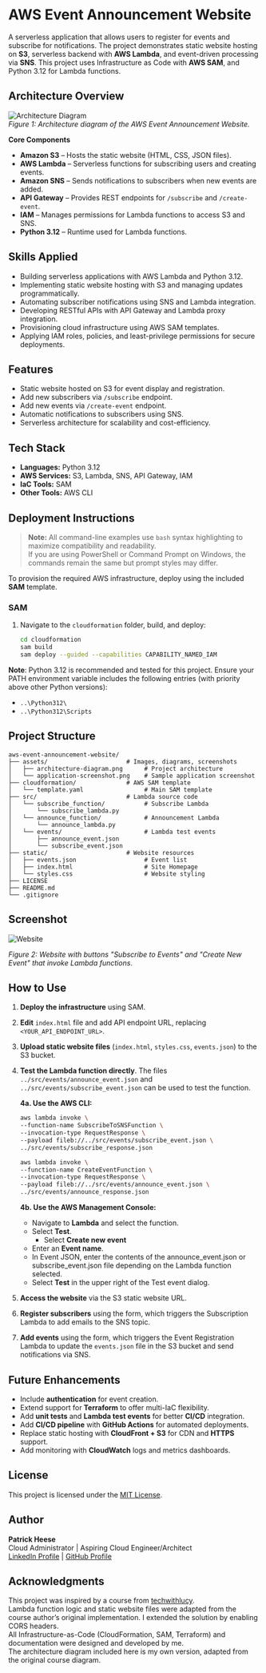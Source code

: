 # AWS Event Announcement Website
A serverless application that allows users to register for events and subscribe for notifications. The project demonstrates static website hosting on **S3**, serverless backend with **AWS Lambda**, and event-driven processing via **SNS**. This project uses Infrastructure as Code with **AWS SAM**, and Python 3.12 for Lambda functions.

## Architecture Overview
![Architecture Diagram](assets/architecture-diagram.png)  
*Figure 1: Architecture diagram of the AWS Event Announcement Website.*

**Core Components**  
- **Amazon S3** – Hosts the static website (HTML, CSS, JSON files).  
- **AWS Lambda** – Serverless functions for subscribing users and creating events.  
- **Amazon SNS** – Sends notifications to subscribers when new events are added.  
- **API Gateway** – Provides REST endpoints for `/subscribe` and `/create-event`.  
- **IAM** – Manages permissions for Lambda functions to access S3 and SNS.  
- **Python 3.12** – Runtime used for Lambda functions.  

## Skills Applied
- Building serverless applications with AWS Lambda and Python 3.12.  
- Implementing static website hosting with S3 and managing updates programmatically.  
- Automating subscriber notifications using SNS and Lambda integration.  
- Developing RESTful APIs with API Gateway and Lambda proxy integration.  
- Provisioning cloud infrastructure using AWS SAM templates.  
- Applying IAM roles, policies, and least-privilege permissions for secure deployments.  

## Features
- Static website hosted on S3 for event display and registration.  
- Add new subscribers via `/subscribe` endpoint.  
- Add new events via `/create-event` endpoint.  
- Automatic notifications to subscribers using SNS.  
- Serverless architecture for scalability and cost-efficiency.  

## Tech Stack
- **Languages:** Python 3.12  
- **AWS Services:** S3, Lambda, SNS, API Gateway, IAM  
- **IaC Tools:** SAM
- **Other Tools:** AWS CLI  

## Deployment Instructions
> **Note:** All command-line examples use `bash` syntax highlighting to maximize compatibility and readability.  
> If you are using PowerShell or Command Prompt on Windows, the commands remain the same but prompt styles may differ.

To provision the required AWS infrastructure, deploy using the included **SAM** template.

### **SAM**
1. Navigate to the `cloudformation` folder, build, and deploy:
   ```bash
   cd cloudformation
   sam build
   sam deploy --guided --capabilities CAPABILITY_NAMED_IAM
   ```

**Note**: Python 3.12 is recommended and tested for this project. Ensure your PATH environment variable includes the following entries (with priority above other Python versions):
- `..\Python312\`
- `..\Python312\Scripts`  

## Project Structure
```plaintext
aws-event-announcement-website/
├── assets/                      # Images, diagrams, screenshots
│   ├── architecture-diagram.png      # Project architecture
│   └── application-screenshot.png    # Sample application screenshot
├── cloudformation/              # AWS SAM template
│   └── template.yaml                 # Main SAM template
├── src/                         # Lambda source code
│   └── subscribe_function/           # Subscribe Lambda
│       └── subscribe_lambda.py
│   └── announce_function/            # Announcement Lambda
│       └── announce_lambda.py
│	└── events/                       # Lambda test events
│   	├── announce_event.json      
│   	└── subscribe_event.json       
├── static/                      # Website resources
│   ├── events.json      		      # Event list
│   ├── index.html      			  # Site Homepage
│   └── styles.css                    # Website styling
├── LICENSE
├── README.md
└── .gitignore
```

## Screenshot
![Website](assets/application-screenshot.png)

*Figure 2: Website with buttons "Subscribe to Events" and "Create New Event" that invoke Lambda functions*.

## How to Use
1. **Deploy the infrastructure** using SAM.  
2. **Edit** `index.html` file and add API endpoint URL, replacing `<YOUR_API_ENDPOINT_URL>`.  
3. **Upload static website files** (`index.html`, `styles.css`, `events.json`) to the S3 bucket. 
4. **Test the Lambda function directly**. The files `../src/events/announce_event.json` and `../src/events/subscribe_event.json` can be used to test the function.  

   **4a. Use the AWS CLI:**

     ```bash
     aws lambda invoke \
	 --function-name SubscribeToSNSFunction \
	 --invocation-type RequestResponse \
	 --payload fileb://../src/events/subscribe_event.json \
	 ../src/events/subscribe_response.json
     ```
	 
	 ```bash
     aws lambda invoke \
	 --function-name CreateEventFunction \
	 --invocation-type RequestResponse \
	 --payload fileb://../src/events/announce_event.json \
	 ../src/events/announce_response.json
     ```

   **4b. Use the AWS Management Console:**
   - Navigate to **Lambda** and select the function.  
   - Select **Test**.
	 - Select **Create new event**
   - Enter an **Event name**.
   - In Event JSON, enter the contents of the announce_event.json or subscribe_event.json file depending on the Lambda function selected.
   - Select **Test** in the upper right of the Test event dialog.

5. **Access the website** via the S3 static website URL.  
6. **Register subscribers** using the form, which triggers the Subscription Lambda to add emails to the SNS topic.  
7. **Add events** using the form, which triggers the Event Registration Lambda to update the `events.json` file in the S3 bucket and send notifications via SNS.  
## Future Enhancements 
- Include **authentication** for event creation.  
- Extend support for **Terraform** to offer multi-IaC flexibility.  
- Add **unit tests** and **Lambda test events** for better **CI/CD** integration.  
- Add **CI/CD pipeline** with **GitHub Actions** for automated deployments.  
- Replace static hosting with **CloudFront + S3** for CDN and **HTTPS** support.  
- Add monitoring with **CloudWatch** logs and metrics dashboards.  

## License
This project is licensed under the [MIT License](LICENSE).  

## Author
**Patrick Heese**  
Cloud Administrator | Aspiring Cloud Engineer/Architect  
[LinkedIn Profile](https://www.linkedin.com/in/patrick-heese/) | [GitHub Profile](https://github.com/patrick-heese)

## Acknowledgments
This project was inspired by a course from [techwithlucy](https://github.com/techwithlucy).  
Lambda function logic and static website files were adapted from the course author’s original implementation. I extended the solution by enabling CORS headers.  
All Infrastructure-as-Code (CloudFormation, SAM, Terraform) and documentation were designed and developed by me.  
The architecture diagram included here is my own version, adapted from the original course diagram.  
